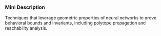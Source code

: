 ### Mini Description

Techniques that leverage geometric properties of neural networks to prove behavioral bounds and invariants, including polytope propagation and reachability analysis.
